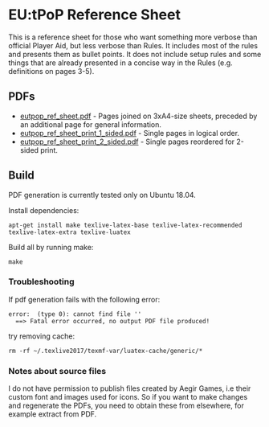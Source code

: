 # EU:tPoP Reference Sheet

This is a reference sheet for those who want something more verbose than official Player Aid, but less verbose than Rules.
It includes most of the rules and presents them as bullet points.
It does not include setup rules and some things that are already presented in a concise way in the Rules (e.g. definitions on pages 3-5).

## PDFs

* [eutpop_ref_sheet.pdf](./pdf/eutpop_ref_sheet.pdf) - Pages joined on 3xA4-size sheets, preceded by an additional page for general information.
* [eutpop_ref_sheet_print_1_sided.pdf](./pdf/eutpop_ref_sheet_print_1_sided.pdf) - Single pages in logical order.
* [eutpop_ref_sheet_print_2_sided.pdf](./pdf/eutpop_ref_sheet_print_2_sided.pdf) - Single pages reordered for 2-sided print.

## Build

PDF generation is currently tested only on Ubuntu 18.04. 

Install dependencies:

```shell
apt-get install make texlive-latex-base texlive-latex-recommended texlive-latex-extra texlive-luatex
```

Build all by running make:

```shell
make
```


### Troubleshooting

If pdf generation fails with the following error:
```
error:  (type 0): cannot find file ''
  ==> Fatal error occurred, no output PDF file produced!
```
try removing cache:
```shell
rm -rf ~/.texlive2017/texmf-var/luatex-cache/generic/*
```

### Notes about source files

I do not have permission to publish files created by Aegir Games, i.e their custom font and images used for icons.
So if you want to make changes and regenerate the PDFs, you need to obtain these from elsewhere, for example extract from PDF.
